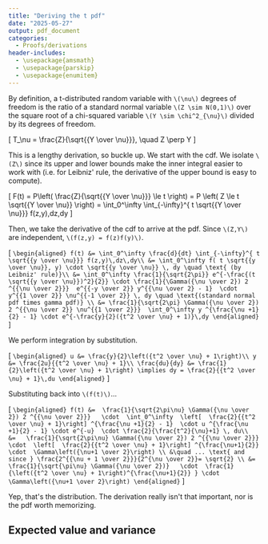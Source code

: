```yaml
---
title: "Deriving the t pdf"
date: "2025-05-27"
output: pdf_document
categories:
  - Proofs/derivations
header-includes:
  - \usepackage{amsmath}
  - \usepackage{parskip}
  - \usepackage{enumitem}
---
```


By definition, a t-distributed random variable with `\(\nu\)` degrees of freedom is the ratio of a standard normal variable `\(Z \sim N(0,1)\)` over the square root of a chi-squared variable `\(Y \sim \chi^2_{\nu}\)` divided by its degrees of freedom. 

\[
T_\nu = \frac{Z}{\sqrt{{Y \over \nu}}}, \quad Z \perp Y
\]

This is a lengthy derivation, so buckle up. We start with the cdf. We isolate `\(Z\)` since its upper and lower bounds make the inner integral easier to work with (i.e. for Leibniz' rule, the derivative of the upper bound is easy to compute). 

\[
F(t) = P\left( \frac{Z}{\sqrt{{Y \over \nu}}} \le t \right) = P \left( Z \le t \sqrt{{Y \over \nu}} \right) = \int_0^\infty \int_{-\infty}^{ t \sqrt{{Y \over \nu}}} f(z,y)\,dz\,dy
\]

Then, we take the derivative of the cdf to arrive at the pdf. Since `\(Z,Y\)` are independent, `\(f(z,y) = f(z)f(y)\)`.

\[
`\begin{aligned}
f(t) &= \int_0^\infty \frac{d}{dt} \int_{-\infty}^{ t \sqrt{{y \over \nu}}} f(z,y)\,dz\,dy\\
&= \int_0^\infty f( t \sqrt{{y \over \nu}}, y) \cdot \sqrt{{y \over \nu}} \, dy \quad \text{ (by Leibniz' rule)}\\
&= \int_0^\infty \frac{1}{\sqrt{2\pi}} e^{-\frac{(t \sqrt{{y \over \nu}})^2}{2}} \cdot
\frac{1}{\Gamma({\nu \over 2}) 2 ^{{\nu \over 2}}} 
e^{{-y \over 2}} y^{{\nu \over 2} - 1} 
\cdot 
y^{{1 \over 2}} \nu^{{-1 \over 2}} \, dy \quad \text{(standard normal pdf times gamma pdf)} \\
&= \frac{1}{\sqrt{2\pi} \Gamma({\nu \over 2}) 2 ^{{\nu \over 2}} \nu^{{1 \over 2}}} 
\int_0^\infty y ^{\frac{\nu +1}{2} - 1} \cdot e^{-\frac{y}{2}({t^2 \over \nu} + 1)}\,dy
\end{aligned}`
\]

We perform integration by substitution. 

\[
`\begin{aligned}
u &= \frac{y}{2}\left({t^2 \over \nu} + 1\right)\\
y &= \frac{2u}{{t^2 \over \nu} + 1}\\
\frac{du}{dy} &= \frac{1}{2}\left({t^2 \over \nu} + 1\right) \implies dy = \frac{2}{{t^2 \over \nu} + 1}\,du
\end{aligned}`
\]

Substituting back into `\(f(t)\)`...

\[
`\begin{aligned}
f(t) &= 
\frac{1}{\sqrt{2\pi\nu} \Gamma({\nu \over 2}) 2 ^{{\nu \over 2}}}  
\cdot 
\int_0^\infty  \left[  \frac{2}{{t^2 \over \nu} + 1}\right] ^{\frac{\nu +1}{2} - 1} 
\cdot
u ^{\frac{\nu +1}{2} - 1} \cdot e^{-u} 
\cdot
\frac{2}{\frac{t^2}{\nu}+1}
\, du\\ 
&=  
\frac{1}{\sqrt{2\pi\nu} \Gamma({\nu \over 2}) 2 ^{{\nu \over 2}}}  
\cdot 
\left[  \frac{2}{{t^2 \over \nu} + 1}\right] ^{\frac{\nu+1}{2}} 
\cdot 
\Gamma\left({\nu+1 \over 2}\right) \\
&\quad ... \text{ and since } \frac{2^{{\nu + 1 \over 2}}}{2^{\nu \over 2}}= \sqrt{2} \\
&= 
\frac{1}{\sqrt{\pi\nu} \Gamma({\nu \over 2})}  
\cdot 
\frac{1}{\left({t^2 \over \nu} + 1\right)^{\frac{\nu+1}{2}} }
\cdot
\Gamma\left({\nu+1 \over 2}\right)
\end{aligned}`
\]

Yep, that's the distribution. The derivation really isn't that important, nor is the pdf worth memorizing.

## Expected value and variance

